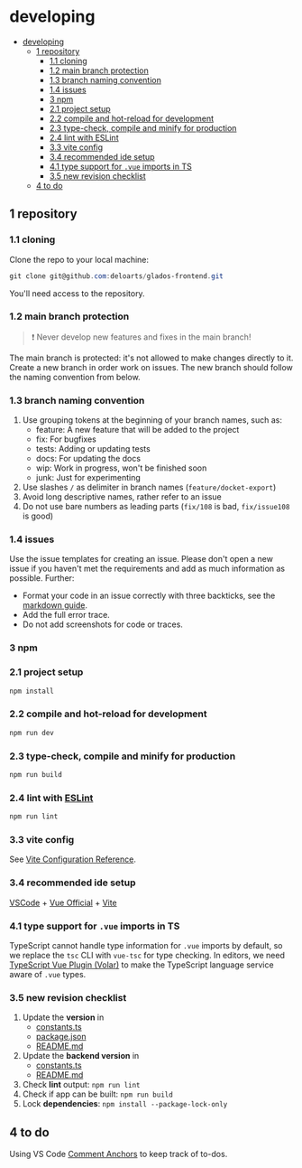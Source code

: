 # developing

- [developing](#developing)
  - [1 repository](#1-repository)
    - [1.1 cloning](#11-cloning)
    - [1.2 main branch protection](#12-main-branch-protection)
    - [1.3 branch naming convention](#13-branch-naming-convention)
    - [1.4 issues](#14-issues)
    - [3 npm](#3-npm)
    - [2.1 project setup](#21-project-setup)
    - [2.2 compile and hot-reload for development](#22-compile-and-hot-reload-for-development)
    - [2.3 type-check, compile and minify for production](#23-type-check-compile-and-minify-for-production)
    - [2.4 lint with ESLint](#24-lint-with-eslint)
    - [3.3 vite config](#33-vite-config)
    - [3.4 recommended ide setup](#34-recommended-ide-setup)
    - [4.1 type support for `.vue` imports in TS](#41-type-support-for-vue-imports-in-ts)
    - [3.5 new revision checklist](#35-new-revision-checklist)
  - [4 to do](#4-to-do)

## 1 repository

### 1.1 cloning

Clone the repo to your local machine:

```powershell
git clone git@github.com:deloarts/glados-frontend.git
```

You'll need access to the repository.

### 1.2 main branch protection

> ❗️ Never develop new features and fixes in the main branch!

The main branch is protected: it's not allowed to make changes directly to it. Create a new branch in order work on issues. The new branch should follow the naming convention from below.

### 1.3 branch naming convention

1. Use grouping tokens at the beginning of your branch names, such as:
   - feature: A new feature that will be added to the project
   - fix: For bugfixes
   - tests: Adding or updating tests
   - docs: For updating the docs
   - wip: Work in progress, won't be finished soon
   - junk: Just for experimenting
2. Use slashes `/` as delimiter in branch names (`feature/docket-export`)
3. Avoid long descriptive names, rather refer to an issue
4. Do not use bare numbers as leading parts (`fix/108` is bad, `fix/issue108` is good)

### 1.4 issues

Use the issue templates for creating an issue. Please don't open a new issue if you haven't met the requirements and add as much information as possible. Further:

- Format your code in an issue correctly with three backticks, see the [markdown guide](https://docs.github.com/en/get-started/writing-on-github/getting-started-with-writing-and-formatting-on-github/basic-writing-and-formatting-syntax).
- Add the full error trace.
- Do not add screenshots for code or traces.

### 3 npm

### 2.1 project setup

```sh
npm install
```

### 2.2 compile and hot-reload for development

```sh
npm run dev
```

### 2.3 type-check, compile and minify for production

```sh
npm run build
```

### 2.4 lint with [ESLint](https://eslint.org/)

```sh
npm run lint
```

### 3.3 vite config

See [Vite Configuration Reference](https://vitejs.dev/config/).

### 3.4 recommended ide setup

[VSCode](https://code.visualstudio.com/) + [Vue Official](https://marketplace.visualstudio.com/items?itemName=Vue.volar) + [Vite](https://marketplace.visualstudio.com/items?itemName=antfu.vite)

### 4.1 type support for `.vue` imports in TS

TypeScript cannot handle type information for `.vue` imports by default, so we replace the `tsc` CLI with `vue-tsc` for type checking. In editors, we need [TypeScript Vue Plugin (Volar)](https://marketplace.visualstudio.com/items?itemName=Vue.vscode-typescript-vue-plugin) to make the TypeScript language service aware of `.vue` types.

### 3.5 new revision checklist

1. Update the **version** in
   - [constants.ts](/src/constants.ts)
   - [package.json](package.json)
   - [README.md](README.md)
2. Update the **backend version** in
   - [constants.ts](/src/constants.ts)
   - [README.md](README.md)
3. Check **lint** output: `npm run lint`
4. Check if app can be built: `npm run build`
5. Lock **dependencies**: `npm install --package-lock-only`

## 4 to do

Using VS Code [Comment Anchors](https://marketplace.visualstudio.com/items?itemName=ExodiusStudios.comment-anchors) to keep track of to-dos.
